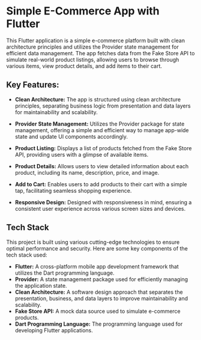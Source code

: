 # Simple E-Commerce App with Flutter

This Flutter application is a simple e-commerce platform built with clean architecture principles and utilizes the Provider state management for efficient data management. The app fetches data from the Fake Store API to simulate real-world product listings, allowing users to browse through various items, view product details, and add items to their cart.

## Key Features:

- **Clean Architecture:** The app is structured using clean architecture principles, separating business logic from presentation and data layers for maintainability and scalability.

- **Provider State Management:** Utilizes the Provider package for state management, offering a simple and efficient way to manage app-wide state and update UI components accordingly.

- **Product Listing:** Displays a list of products fetched from the Fake Store API, providing users with a glimpse of available items.

- **Product Details:** Allows users to view detailed information about each product, including its name, description, price, and image.

- **Add to Cart:** Enables users to add products to their cart with a simple tap, facilitating seamless shopping experience.

- **Responsive Design:** Designed with responsiveness in mind, ensuring a consistent user experience across various screen sizes and devices.

## Tech Stack

This project is built using various cutting-edge technologies to ensure optimal performance and security. Here are some key components of the tech stack used:

- **Flutter:** A cross-platform mobile app development framework that utilizes the Dart programming language.
- **Provider:** A state management package used for efficiently managing the application state.
- **Clean Architecture:** A software design approach that separates the presentation, business, and data layers to improve maintainability and scalability.
- **Fake Store API:** A mock data source used to simulate e-commerce products.
- **Dart Programming Language:** The programming language used for developing Flutter applications.


